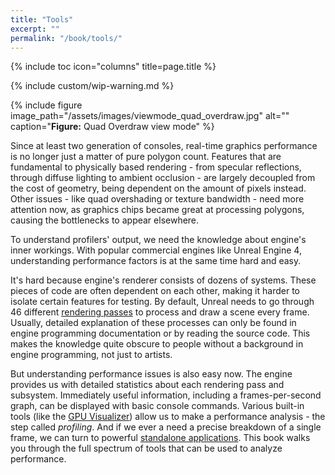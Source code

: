 ```yaml
---
title: "Tools"
excerpt: ""
permalink: "/book/tools/"
---
```


{% include toc icon="columns" title=page.title %}

{% include custom/wip-warning.md %}

{% include figure image_path="/assets/images/viewmode_quad_overdraw.jpg" alt="" caption="__Figure:__ Quad Overdraw view mode" %}

Since at least two generation of consoles, real-time graphics performance is no longer just a matter of pure polygon count. Features that are fundamental to physically based rendering - from specular reflections, through diffuse lighting to ambient occlusion - are largely decoupled from the cost of geometry, being dependent on the amount of pixels instead. Other issues - like quad overshading or texture bandwidth - need more attention now, as graphics chips became great at processing polygons, causing the bottlenecks to appear elsewhere.

To understand profilers' output, we need the knowledge about engine's inner workings. With popular commercial engines like Unreal Engine 4, understanding performance factors is at the same time hard and easy.

It's hard because engine's renderer consists of dozens of systems. These pieces of code are often dependent on each other, making it harder to isolate certain features for testing. By default, Unreal needs to go through 46 different [rendering passes](/book/profiling/lighting/) to process and draw a scene every frame. Usually, detailed explanation of these processes can only be found in engine programming documentation or by reading the source code. This makes the knowledge quite obscure to people without a background in engine programming, not just to artists.

But understanding performance issues is also easy now. The engine provides us with detailed statistics about each rendering pass and subsystem. Immediately useful information, including a frames-per-second graph, can be displayed with basic console commands. Various built-in tools (like the [GPU Visualizer](/book/profiling/gpu-visualizer/)) allow us to make a performance analysis - the step called _profiling_. And if we ever a need a precise breakdown of a single frame, we can turn to powerful [standalone applications](/book/profiling/external/). This book walks you through the full spectrum of tools that can be used to analyze performance.

